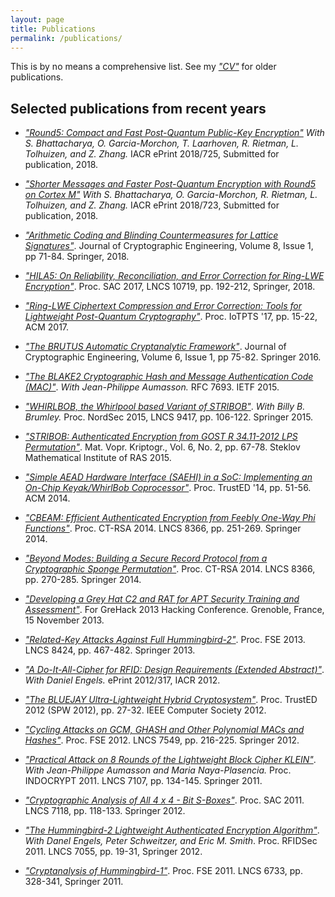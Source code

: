 ```yaml
---
layout: page
title: Publications
permalink: /publications/
---
```


This is by no means a comprehensive list.
See my [*"CV"*](../doc/saarinen_cv.pdf) for older publications.


## Selected publications from recent years

*	[*"Round5: Compact and Fast Post-Quantum 
	Public-Key Encryption"*](https://eprint.iacr.org/2018/725.pdf) 
	*With S. Bhattacharya, O. Garcia-Morchon, T. Laarhoven, R. Rietman, 
	L. Tolhuizen, and Z. Zhang.* IACR ePrint 2018/725,
	Submitted for publication, 2018.

*	[*"Shorter Messages and Faster Post-Quantum Encryption 
	with Round5 on Cortex M"*](https://eprint.iacr.org/2018/723.pdf)
	*With S. Bhattacharya, O. Garcia-Morchon, R. Rietman, L. Tolhuizen, 
	and Z. Zhang.* IACR ePrint 2018/723,
	Submitted for publication, 2018.

*	[*"Arithmetic Coding and Blinding Countermeasures for
	Lattice Signatures"*](http://rdcu.be/oHun).
	Journal of Cryptographic Engineering, Volume 8, Issue 1, pp 71-84.
	Springer, 2018.

*	[*"HILA5: On Reliability, Reconciliation, and Error Correction for
	Ring-LWE Encryption"*](http://eprint.iacr.org/2017/424).
	Proc. SAC 2017, LNCS 10719, pp. 192-212, Springer, 2018.

*	[*"Ring-LWE Ciphertext Compression and Error Correction: Tools for
	Lightweight Post-Quantum Cryptography"*](https://eprint.iacr.org/2016/1058).
	Proc. IoTPTS '17, pp. 15-22, ACM 2017.

*	[*"The BRUTUS Automatic Cryptanalytic 
	Framework"*](http://dx.doi.org/10.1007/s13389-015-0114-1).
	Journal of Cryptographic Engineering, Volume 6, Issue 1, pp 75-82.
	Springer 2016.

*	[*"The BLAKE2 Cryptographic Hash and Message Authentication Code
	(MAC)"*](https://tools.ietf.org/html/rfc7693).
	*With Jean-Philippe Aumasson.* RFC 7693. IETF 2015.

*	[*"WHIRLBOB, the Whirlpool based Variant of STRIBOB"*](http://dx.doi.org/10.1007/978-3-319-26502-5_8).
	*With Billy B. Brumley.* Proc. NordSec 2015, LNCS 9417, pp. 106-122.
	Springer 2015.

*	[*"STRIBOB: Authenticated Encryption from GOST R
	34.11-2012 LPS Permutation"*](http://mi.mathnet.ru/eng/mvk146).
	Mat. Vopr. Kriptogr., Vol. 6, No. 2, pp. 67-78.
	Steklov Mathematical Institute of RAS 2015.

*	[*"Simple AEAD Hardware Interface (SAEHI) in a SoC: Implementing
	an On-Chip Keyak/WhirlBob
	Coprocessor"*](http://dx.doi.org/10.1145/2666141.2666144).
	Proc. TrustED '14, pp. 51-56. ACM 2014.

*	[*"CBEAM: Efficient Authenticated Encryption from Feebly
	One-Way Phi Functions"*](http://dx.doi.org/10.1007/978-3-319-04852-9_13).
	Proc. CT-RSA 2014. LNCS 8366, pp. 251-269. Springer 2014.

*	[*"Beyond Modes: Building a Secure Record Protocol from a
	Cryptographic Sponge Permutation"*](http://dx.doi.org/10.1007/978-3-319-04852-9_14).
	Proc. CT-RSA 2014. LNCS 8366, pp. 270-285. Springer 2014.

*	[*"Developing a Grey Hat C2 and RAT for APT Security Training and
	Assessment"*](../doc/saarinen_hrpaper.pdf).
	For GreHack 2013 Hacking Conference. Grenoble, France, 15 November 2013.

*	[*"Related-Key Attacks Against Full Hummingbird-2"*](http://dx.doi.org/10.1007/978-3-662-43933-3_24).
	Proc. FSE 2013. LNCS 8424, pp. 467-482. Springer 2013.

*	[*"A Do-It-All-Cipher for RFID: Design Requirements (Extended
	Abstract)"*](https://eprint.iacr.org/2012/317).
	*With Daniel Engels.* ePrint 2012/317, IACR 2012.

*	[*"The BLUEJAY Ultra-Lightweight Hybrid Cryptosystem"*](http://dx.doi.org/10.1109/SPW.2012.11).
	Proc. TrustED 2012 (SPW 2012), pp. 27-32. IEEE Computer Society 2012.

*	[*"Cycling Attacks on GCM, GHASH and Other Polynomial MACs and Hashes"*](http://dx.doi.org/10.1007/978-3-642-34047-5_13).
	Proc. FSE 2012. LNCS 7549, pp. 216-225. Springer 2012.

*	[*"Practical Attack on 8 Rounds of the Lightweight Block Cipher KLEIN"*](http://dx.doi.org/10.1007/978-3-642-25578-6_11).
	*With Jean-Philippe Aumasson and Maria Naya-Plasencia.*
	Proc. INDOCRYPT 2011. LNCS 7107, pp. 134-145. Springer 2011.

*	[*"Cryptographic Analysis of All 4 x 4 - Bit S-Boxes"*](http://dx.doi.org/10.1007/978-3-642-28496-0_7).
	Proc. SAC 2011. LNCS 7118, pp. 118-133. Springer 2012.

*	[*"The Hummingbird-2 Lightweight Authenticated Encryption Algorithm"*](http://dx.doi.org/10.1007/978-3-642-25286-0_2).
	*With Danel Engels, Peter Schweitzer, and Eric M. Smith*.
	Proc. RFIDSec 2011. LNCS 7055, pp. 19-31, Springer 2012.

*	[*"Cryptanalysis of Hummingbird-1"*](http://dx.doi.org/10.1007/978-3-642-21702-9_19).
	Proc. FSE 2011. LNCS 6733, pp. 328-341, Springer 2011.

